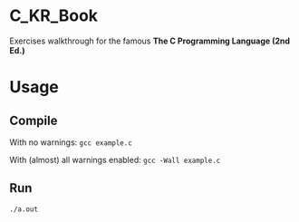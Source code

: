 # C_KR_Book

Exercises walkthrough for the famous **The C Programming Language (2nd Ed.)**

# Usage
## Compile
With no warnings:
`gcc example.c`

With (almost) all warnings enabled:
`gcc -Wall example.c`

## Run
`./a.out`
